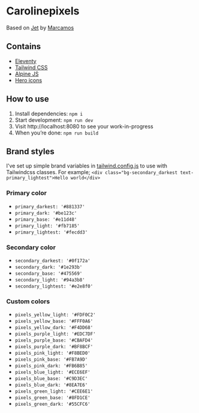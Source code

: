 
# Carolinepixels

Based on [Jet](https://github.com/marcamos/jet/) by [Marcamos](https://github.com/marcamos/)

## Contains
- [Eleventy](https://www.11ty.dev/)
- [Tailwind CSS](https://tailwindcss.com/)
- [Alpine JS](https://aplinejs.dev/)
- [Hero icons](https://heroicons.com/)

## How to use
1. Install dependencies: `npm i`
2. Start development: `npm run dev`
3. Visit http://localhost:8080 to see your work-in-progress
4. When you’re done: `npm run build`


## Brand styles
I've set up simple brand variables in [tailwind.config.js]() to use with Tailwindcss classes.
For example; `<div class="bg-secondary_darkest text-primary_lightest">Hello world</div>`

### Primary color
- `primary_darkest: '#881337'` 
- `primary_dark: '#be123c'` 
- `primary_base: '#e11d48'` 
- `primary_light: '#fb7185'` 
- `primary_lightest: '#fecdd3'` 

### Secondary color
- `secondary_darkest: '#0f172a'` 
- `secondary_dark: '#1e293b'` 
- `secondary_base: '#475569'` 
- `secondary_light: '#94a3b8'` 
- `secondary_lightest: '#e2e8f0'`

### Custom colors
- `pixels_yellow_light: '#FDF0C2'` 
- `pixels_yellow_base: '#FFF0A6'` 
- `pixels_yellow_dark: '#F4DD68'` 
- `pixels_purple_light: '#EDC7DF'` 
- `pixels_purple_base: '#CBAFD4'` 
- `pixels_purple_dark: '#BF8BCF'` 
- `pixels_pink_light: '#F8BED0'` 
- `pixels_pink_base: '#FB7A9D'` 
- `pixels_pink_dark: '#FB6B85'` 
- `pixels_blue_light: '#ECE6EF'` 
- `pixels_blue_base: '#C9D3EC'` 
- `pixels_blue_dark: '#8EA7E6'` 
- `pixels_green_light: '#CEE6E1'` 
- `pixels_green_base: '#8FD1CE'` 
- `pixels_green_dark: '#55CFC6'` 

